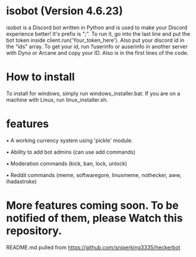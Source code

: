 # isobot (Version 4.6.23)
isobot is a Discord bot written in Python and is used to make your Discord experience better!
It's prefix is ";".
To run it, go into the last line and put the bot
token inside client.run('Your_token_here').
Also put your discord id in the "ids" array. To get your id, run ?userinfo or auserinfo in another server with Dyno or Arcane and copy your ID.
Also is in the first lines of the code.

# How to install
To install for windows, simply run windows_installer.bat.
If you are on a machine with Linux, run linux_installer.sh.

# features
• A working currency system using 'pickle' module.

• Ability to add bot admins (can use add commands)

• Moderation commands (kick, ban, lock, unlock)

• Reddit commands (meme, softwaregore, linuxmeme, nothecker, aww, ihadastroke)

# More features coming soon. To be notified of them, please Watch this repository.
README.md pulled from https://github.com/sniperking3335/heckerbot
